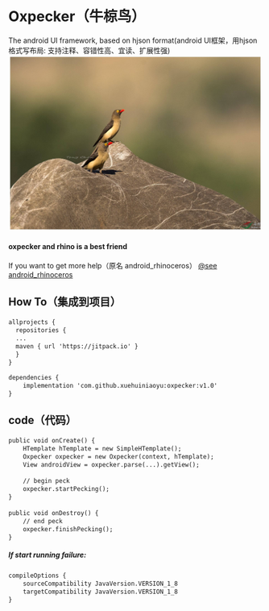 # Oxpecker（牛椋鸟）
The android UI framework, based on hjson format(android UI框架，用hjson格式写布局: 支持注释、容错性高、宜读、扩展性强)
![](timg.jpg)

#### oxpecker and rhino is a best friend

If you want to get more help（原名 android_rhinoceros） [@see android_rhinoceros](https://github.com/xuehuiniaoyu/android_rhinoceros)

## How To（集成到项目）
```
allprojects {
  repositories {
  ...
  maven { url 'https://jitpack.io' }
  }
}
```
```
dependencies {
	implementation 'com.github.xuehuiniaoyu:oxpecker:v1.0'
}
```
## code（代码）
```
public void onCreate() {
	HTemplate hTemplate = new SimpleHTemplate();
    Oxpecker oxpecker = new Oxpecker(context, hTemplate);
    View androidView = oxpecker.parse(...).getView();

    // begin peck
    oxpecker.startPecking();
}

public void onDestroy() {
	// end peck
	oxpecker.finishPecking();
}
```
##### If start running failure:
```
compileOptions {
	sourceCompatibility JavaVersion.VERSION_1_8
	targetCompatibility JavaVersion.VERSION_1_8
}
```
